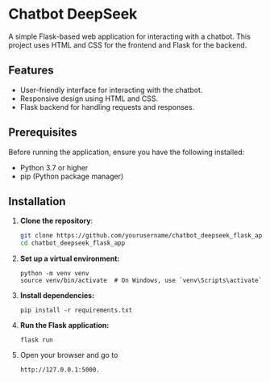 # Chatbot DeepSeek

A simple Flask-based web application for interacting with a chatbot. This project uses HTML and CSS for the frontend and Flask for the backend.

## Features

- User-friendly interface for interacting with the chatbot.
- Responsive design using HTML and CSS.
- Flask backend for handling requests and responses.

## Prerequisites

Before running the application, ensure you have the following installed:

- Python 3.7 or higher
- pip (Python package manager)

## Installation

1. **Clone the repository**:
   ```bash
   git clone https://github.com/yourusername/chatbot_deepseek_flask_app.git
   cd chatbot_deepseek_flask_app
   
2. **Set up a virtual environment:**
   ```
   python -m venv venv
   source venv/bin/activate  # On Windows, use `venv\Scripts\activate`
   ```
3. **Install dependencies:**
   ```
   pip install -r requirements.txt
   ```
4. **Run the Flask application:**
   ```
   flask run
   ```
6. Open your browser and go to
   ```
   http://127.0.0.1:5000.
   ```
